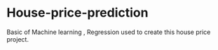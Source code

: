 # House-price-prediction
Basic of Machine learning , Regression used to create this house price project.
